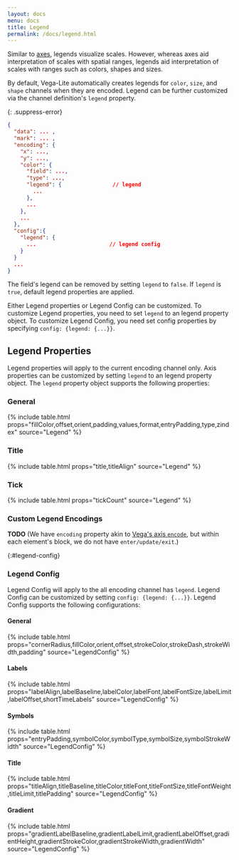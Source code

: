 ```yaml
---
layout: docs
menu: docs
title: Legend
permalink: /docs/legend.html
---
```


Similar to [axes](axis.html), legends visualize scales. However, whereas axes aid interpretation of scales with spatial ranges, legends aid interpretation of scales with ranges such as colors, shapes and sizes.

By default, Vega-Lite automatically creates legends for `color`, `size`, and `shape` channels when they are encoded. Legend can be further customized via the channel definition's `legend` property.

{: .suppress-error}
```json
{
  "data": ... ,
  "mark": ... ,
  "encoding": {
    "x": ...,
    "y": ...,
    "color": {
      "field": ...,
      "type": ...,
      "legend": {                // legend
        ...
      },
      ...
    },
    ...
  },
  "config":{
    "legend": {
      ...                       // legend config
    }
  }
  ...
}
```


The field's legend can be removed by setting `legend` to `false`.
If `legend` is `true`, default legend properties are applied.


Either Legend properties or Legend Config can be customized. To customize Legend properties, you need to set `legend` to an legend property object. To customize Legend Config, you need set config properties by specifying `config: {legend: {...}}`.


## Legend Properties

Legend properties will apply to the current encoding channel only. Axis properties can be customized by setting `legend` to an legend property object. The `legend` property object supports the following properties:

### General

{% include table.html props="fillColor,offset,orient,padding,values,format,entryPadding,type,zindex" source="Legend" %}

### Title

{% include table.html props="title,titleAlign" source="Legend" %}

### Tick

{% include table.html props="tickCount" source="Legend" %}

### Custom Legend Encodings

**TODO** (We have `encoding` property akin to [Vega's axis `encode`](https://vega.github.io/vega/docs/legends/#custom-legend-encodings), but within each element's block, we do not have `enter/update/exit`.)

{:#legend-config}
### Legend Config

Legend Config will apply to the all encoding channel has `legend`. Legend Config can be customized by setting `config: {legend: {...}}`. Legend Config supports the following configurations:

#### General

{% include table.html props="cornerRadius,fillColor,orient,offset,strokeColor,strokeDash,strokeWidth,padding" source="LegendConfig" %}

#### Labels

{% include table.html props="labelAlign,labelBaseline,labelColor,labelFont,labelFontSize,labelLimit,labelOffset,shortTimeLabels" source="LegendConfig" %}

#### Symbols

{% include table.html props="entryPadding,symbolColor,symbolType,symbolSize,symbolStrokeWidth" source="LegendConfig" %}

#### Title

{% include table.html props="titleAlign,titleBaseline,titleColor,titleFont,titleFontSize,titleFontWeight,titleLimit,titlePadding" source="LegendConfig" %}

#### Gradient

{% include table.html props="gradientLabelBaseline,gradientLabelLimit,gradientLabelOffset,gradientHeight,gradientStrokeColor,gradientStrokeWidth,gradientWidth" source="LegendConfig" %}

